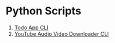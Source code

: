 # Python Scripts

1. [Todo App CLI](<./Todo App CLI>)
1. [YouTube Audio Video Downloader CLI](<./YouTube Audio-Video Downloader CLI>)